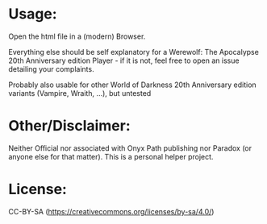 # Usage:
Open the html file in a (modern) Browser.

Everything else should be self explanatory for a Werewolf: The Apocalypse 20th Anniversary edition Player - if it is not, feel free to open an issue detailing your complaints.

Probably also usable for other World of Darkness 20th Anniversary edition variants (Vampire, Wraith, ...), but untested

# Other/Disclaimer:
Neither Official nor associated with Onyx Path publishing nor Paradox (or anyone else for that matter). This is a personal helper project.

# License:
CC-BY-SA (https://creativecommons.org/licenses/by-sa/4.0/)
